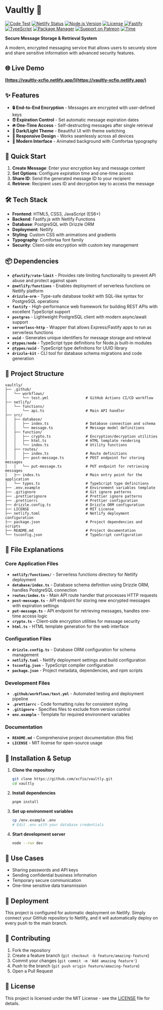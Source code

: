 # Vaultly 🔐

[![Code Test](https://github.com/xcfio/vaultly/actions/workflows/test.yaml/badge.svg)](https://github.com/xcfio/vaultly/actions/workflows/test.yaml)
[![Netlify Status](https://api.netlify.com/api/v1/badges/6d444867-9521-4f20-a2b7-62ee7ab534e0/deploy-status)](https://app.netlify.com/projects/vaultly-xcfio/deploys)
[![Node.js Version](https://img.shields.io/badge/node-24.x-brightgreen.svg)](https://nodejs.org/)
[![License](https://img.shields.io/github/license/xcfio/vaultly)](https://opensource.org/license/apache-2-0)
[![Fastify](https://img.shields.io/badge/Fastify-5.x-202020?logo=fastify)](https://www.fastify.io/)
[![TypeScript](https://img.shields.io/badge/TypeScript-5.x-blue?logo=typescript)](https://www.typescriptlang.org/)
[![Package Manager](https://img.shields.io/badge/pnpm-latest-orange?logo=pnpm)](https://pnpm.io/)
[![Support on Patreon](https://img.shields.io/badge/Sponsor-Patreon-red?logo=patreon)](https://www.patreon.com/xcfio)
[![Time](https://wakatime.com/badge/user/80f5dbf4-7bff-4748-82c6-2a8a3f3ec1c0/project/e01f3446-dd28-474e-be06-b985c7620c70.svg)](https://wakatime.com/badge/user/80f5dbf4-7bff-4748-82c6-2a8a3f3ec1c0/project/e01f3446-dd28-474e-be06-b985c7620c70)

**Secure Message Storage & Retrieval System**

A modern, encrypted messaging service that allows users to securely store and share sensitive information with advanced security features.

## 🌐 Live Demo

**[https://vaultly-xcfio.netlify.app/](https://vaultly-xcfio.netlify.app/)**

## ✨ Features

-   **🔒 End-to-End Encryption** - Messages are encrypted with user-defined keys
-   **⏰ Expiration Control** - Set automatic message expiration dates
-   **🔥 One-Time Access** - Self-destructing messages after single retrieval
-   **🌙 Dark/Light Theme** - Beautiful UI with theme switching
-   **📱 Responsive Design** - Works seamlessly across all devices
-   **🎨 Modern Interface** - Animated background with Comfortaa typography

## 🚀 Quick Start

1. **Create Message**: Enter your encryption key and message content
2. **Set Options**: Configure expiration time and one-time access
3. **Share ID**: Send the generated message ID to your recipient
4. **Retrieve**: Recipient uses ID and decryption key to access the message

## 🛠️ Tech Stack

-   **Frontend**: HTML5, CSS3, JavaScript (ES6+)
-   **Backend**: Fastify.js with Netlify Functions
-   **Database**: PostgreSQL with Drizzle ORM
-   **Deployment**: Netlify
-   **Styling**: Custom CSS with animations and gradients
-   **Typography**: Comfortaa font family
-   **Security**: Client-side encryption with custom key management

## 📦 Dependencies

-   **`@fastify/rate-limit`** - Provides rate limiting functionality to prevent API abuse and protect against spam
-   **`@netlify/functions`** - Enables deployment of serverless functions on Netlify platform
-   **`drizzle-orm`** - Type-safe database toolkit with SQL-like syntax for PostgreSQL operations
-   **`fastify`** - High-performance web framework for building REST APIs with excellent TypeScript support
-   **`postgres`** - Lightweight PostgreSQL client with modern async/await support
-   **`serverless-http`** - Wrapper that allows Express/Fastify apps to run as serverless functions
-   **`uuid`** - Generates unique identifiers for message storage and retrieval
-   **`@types/node`** - TypeScript type definitions for Node.js built-in modules
-   **`@types/uuid`** - TypeScript type definitions for UUID library
-   **`drizzle-kit`** - CLI tool for database schema migrations and code generation

## 📁 Project Structure

```
vaultly/
├── .github/
│   └── workflows/
│       └── test.yml                 # GitHub Actions CI/CD workflow
├── netlify/
│   └── functions/
│       └── api.ts                   # Main API handler
├── src/
│   ├── database/
│   │   ├── index.ts                 # Database connection and schema
│   │   └── message.ts               # Message model definitions
│   ├── function/
│   │   ├── crypto.ts                # Encryption/decryption utilities
│   │   ├── html.ts                  # HTML template rendering
│   │   └── index.ts                 # Utility functions
│   ├── routes/
│   │   ├── index.ts                 # Route definitions
│   │   ├── post-message.ts          # POST endpoint for storing messages
│   │   └── put-message.ts           # PUT endpoint for retrieving messages
│   ├── index.ts                     # Main entry point for the application
│   └── types.ts                     # TypeScript type definitions
├── .env.example                     # Environment variables template
├── .gitignore                       # Git ignore patterns
├── .prettierignore                  # Prettier ignore patterns
├── .prettierrc                      # Prettier configuration
├── drizzle.config.ts                # Drizzle ORM configuration
├── LICENSE                          # MIT License
├── netlify.toml                     # Netlify deployment configuration
├── package.json                     # Project dependencies and scripts
├── README.md                        # Project documentation
└── tsconfig.json                    # TypeScript configuration
```

## 📄 File Explanations

### Core Application Files

-   **`netlify/functions/`** - Serverless functions directory for Netlify deployment
-   **`database/index.ts`** - Database schema definition using Drizzle ORM, handles PostgreSQL connection
-   **`routes/index.ts`** - Main API route handler that processes HTTP requests
-   **`post-message.ts`** - API endpoint for storing new encrypted messages with expiration settings
-   **`put-message.ts`** - API endpoint for retrieving messages, handles one-time access logic
-   **`crypto.ts`** - Client-side encryption utilities for message security
-   **`html.ts`** - HTML template generation for the web interface

### Configuration Files

-   **`drizzle.config.ts`** - Database ORM configuration for schema management
-   **`netlify.toml`** - Netlify deployment settings and build configuration
-   **`tsconfig.json`** - TypeScript compiler configuration
-   **`package.json`** - Project metadata, dependencies, and npm scripts

### Development Files

-   **`.github/workflows/test.yml`** - Automated testing and deployment pipeline
-   **`.prettierrc`** - Code formatting rules for consistent styling
-   **`.gitignore`** - Specifies files to exclude from version control
-   **`env.example`** - Template for required environment variables

### Documentation

-   **`README.md`** - Comprehensive project documentation (this file)
-   **`LICENSE`** - MIT license for open-source usage

## 🔧 Installation & Setup

1. **Clone the repository**

    ```bash
    git clone https://github.com/xcfio/vaultly.git
    cd vaultly
    ```

2. **Install dependencies**

    ```bash
    pnpm install
    ```

3. **Set up environment variables**

    ```bash
    cp /env.example .env
    # Edit .env with your database credentials
    ```

4. **Start development server**
    ```bash
    node --run dev
    ```

## 🎯 Use Cases

-   Sharing passwords and API keys
-   Sending confidential business information
-   Temporary secure communication
-   One-time sensitive data transmission

## 🚀 Deployment

This project is configured for automatic deployment on Netlify. Simply connect your GitHub repository to Netlify, and it will automatically deploy on every push to the main branch.

## 🤝 Contributing

1. Fork the repository
2. Create a feature branch (`git checkout -b feature/amazing-feature`)
3. Commit your changes (`git commit -m 'Add amazing feature'`)
4. Push to the branch (`git push origin feature/amazing-feature`)
5. Open a Pull Request

## 📝 License

This project is licensed under the MIT License - see the [LICENSE](LICENSE) file for details.
